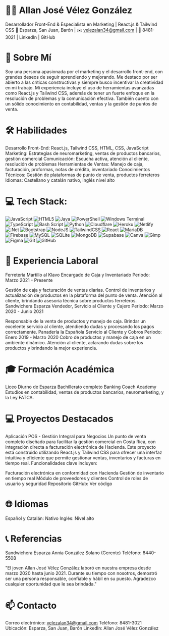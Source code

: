 # 👨‍💻 Allan José Vélez González

Desarrollador Front-End & Especialista en Marketing | React.js & Tailwind CSS
📍 Esparza, San Juan, Barón | ✉️ velezalan34@gmail.com | 📱 8481-3021 | LinkedIn | GitHub


# 🌟 Sobre Mí

Soy una persona apasionada por el marketing y el desarrollo front-end, con grandes deseos de seguir aprendiendo y mejorando. Me destaco por ser abierto a las críticas constructivas y siempre busco incentivar la creatividad en mi trabajo. Mi experiencia incluye el uso de herramientas avanzadas como React.js y Tailwind CSS, además de tener un fuerte enfoque en la resolución de problemas y la comunicación efectiva. También cuento con un sólido conocimiento en contabilidad, ventas y la gestión de puntos de venta.

# 🛠️ Habilidades

Desarrollo Front-End: React.js, Tailwind CSS, HTML, CSS, JavaScript
Marketing: Estrategias de neuromarketing, ventas de productos bancarios, gestión comercial
Comunicación: Escucha activa, atención al cliente, resolución de problemas
Herramientas de Ventas: Manejo de caja, facturación, proformas, notas de crédito, inventariado
Conocimientos Técnicos: Gestión de plataformas de punto de venta, productos ferreteros
Idiomas: Castellano y catalán nativo, inglés nivel alto

# 💻 Tech Stack:
![JavaScript](https://img.shields.io/badge/javascript-%23323330.svg?style=for-the-badge&logo=javascript&logoColor=%23F7DF1E) ![HTML5](https://img.shields.io/badge/html5-%23E34F26.svg?style=for-the-badge&logo=html5&logoColor=white) ![Java](https://img.shields.io/badge/java-%23ED8B00.svg?style=for-the-badge&logo=openjdk&logoColor=white) ![PowerShell](https://img.shields.io/badge/PowerShell-%235391FE.svg?style=for-the-badge&logo=powershell&logoColor=white) ![Windows Terminal](https://img.shields.io/badge/Windows%20Terminal-%234D4D4D.svg?style=for-the-badge&logo=windows-terminal&logoColor=white) ![TypeScript](https://img.shields.io/badge/typescript-%23007ACC.svg?style=for-the-badge&logo=typescript&logoColor=white) ![Bash Script](https://img.shields.io/badge/bash_script-%23121011.svg?style=for-the-badge&logo=gnu-bash&logoColor=white) ![Python](https://img.shields.io/badge/python-3670A0?style=for-the-badge&logo=python&logoColor=ffdd54) ![Cloudflare](https://img.shields.io/badge/Cloudflare-F38020?style=for-the-badge&logo=Cloudflare&logoColor=white) ![Heroku](https://img.shields.io/badge/heroku-%23430098.svg?style=for-the-badge&logo=heroku&logoColor=white) ![Netlify](https://img.shields.io/badge/netlify-%23000000.svg?style=for-the-badge&logo=netlify&logoColor=#00C7B7) ![.Net](https://img.shields.io/badge/.NET-5C2D91?style=for-the-badge&logo=.net&logoColor=white) ![Bootstrap](https://img.shields.io/badge/bootstrap-%238511FA.svg?style=for-the-badge&logo=bootstrap&logoColor=white) ![NodeJS](https://img.shields.io/badge/node.js-6DA55F?style=for-the-badge&logo=node.js&logoColor=white) ![TailwindCSS](https://img.shields.io/badge/tailwindcss-%2338B2AC.svg?style=for-the-badge&logo=tailwind-css&logoColor=white) ![React](https://img.shields.io/badge/react-%2320232a.svg?style=for-the-badge&logo=react&logoColor=%2361DAFB) ![MariaDB](https://img.shields.io/badge/MariaDB-003545?style=for-the-badge&logo=mariadb&logoColor=white) ![Firebase](https://img.shields.io/badge/firebase-a08021?style=for-the-badge&logo=firebase&logoColor=ffcd34) ![MySQL](https://img.shields.io/badge/mysql-4479A1.svg?style=for-the-badge&logo=mysql&logoColor=white) ![SQLite](https://img.shields.io/badge/sqlite-%2307405e.svg?style=for-the-badge&logo=sqlite&logoColor=white) ![MongoDB](https://img.shields.io/badge/MongoDB-%234ea94b.svg?style=for-the-badge&logo=mongodb&logoColor=white) ![Supabase](https://img.shields.io/badge/Supabase-3ECF8E?style=for-the-badge&logo=supabase&logoColor=white) ![Canva](https://img.shields.io/badge/Canva-%2300C4CC.svg?style=for-the-badge&logo=Canva&logoColor=white) ![Gimp](https://img.shields.io/badge/Gimp-657D8B?style=for-the-badge&logo=gimp&logoColor=FFFFFF) ![Figma](https://img.shields.io/badge/figma-%23F24E1E.svg?style=for-the-badge&logo=figma&logoColor=white) ![Git](https://img.shields.io/badge/git-%23F05033.svg?style=for-the-badge&logo=git&logoColor=white) ![GitHub](https://img.shields.io/badge/github-%23121011.svg?style=for-the-badge&logo=github&logoColor=white)

# 💼 Experiencia Laboral

Ferretería Martillo al Klavo
Encargado de Caja y Inventariado
Periodo: Marzo 2021 - Presente

Gestión de caja y facturación de ventas diarias.
Control de inventarios y actualización de productos en la plataforma del punto de venta.
Atención al cliente, brindando asesoría técnica sobre productos ferreteros.
Sandwichera Esparza
Vendedor, Servicio al Cliente y Cajero
Periodo: Marzo 2020 - Junio 2021

Responsable de la venta de productos y manejo de caja.
Brindar un excelente servicio al cliente, atendiendo dudas y procesando los pagos correctamente.
Panadería la Española
Servicio al Cliente y Cobros
Periodo: Enero 2019 - Marzo 2020
Cobro de productos y manejo de caja en un ambiente dinámico.
Atención al cliente, aclarando dudas sobre los productos y brindando la mejor experiencia.

# 🎓 Formación Académica

Liceo Diurno de Esparza
Bachillerato completo
Banking Coach Academy
Estudios en contabilidad, ventas de productos bancarios, neuromarketing, y la Ley FATCA.

# 💻 Proyectos Destacados

Aplicación POS - Gestión Integral para Negocios
Un punto de venta completo diseñado para facilitar la gestión comercial en Costa Rica, con integración directa a facturación electrónica de Hacienda. Este proyecto está construido utilizando React.js y Tailwind CSS para ofrecer una interfaz intuitiva y eficiente que permite gestionar ventas, inventarios y facturas en tiempo real.
Funcionalidades clave incluyen:

Facturación electrónica en conformidad con Hacienda
Gestión de inventario en tiempo real
Módulo de proveedores y clientes
Control de roles de usuario y seguridad
Repositorio GitHub: Ver código

# 🌐 Idiomas

Español y Catalán: Nativo
Inglés: Nivel alto

# 📞 Referencias

Sandwichera Esparza
Annia González Solano (Gerente)
Teléfono: 8440-5508

"El joven Allan José Vélez González laboró en nuestra empresa desde marzo 2020 hasta junio 2021. Durante su tiempo con nosotros, demostró ser una persona responsable, confiable y hábil en su puesto. Agradezco cualquier oportunidad que le sea brindada."

# 📫 Contacto

Correo electrónico: velezalan34@gmail.com
Teléfono: 8481-3021
Ubicación: Esparza, San Juan, Barón
LinkedIn: Allan José Vélez González
